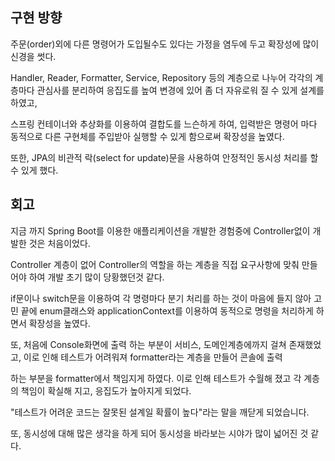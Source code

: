 
## 구현 방향
주문(order)외에 다른 명령어가 도입될수도 있다는 가정을 염두에 두고 확장성에 많이 신경을 썻다.
  
Handler, Reader, Formatter, Service, Repository 등의 계층으로 나누어 각각의 계층마다 관심사를 분리하여 응집도를 높여 변경에 있어 좀 더 자유로워 질 수 있게 설계를 하였고,
  
스프링 컨테이너와 추상화를 이용하여 결합도를 느슨하게 하여, 입력받은 명령어 마다 동적으로 다른 구현체를 주입받아 실행할 수 있게 함으로써 확장성을 높였다.
  
또한, JPA의 비관적 락(select for update)문을 사용하여 안정적인 동시성 처리를 할 수 있게 했다.
  

## 회고
지금 까지 Spring Boot를 이용한 애플리케이션을 개발한 경험중에 Controller없이 개발한 것은 처음이었다.  
  
Controller 계층이 없어 Controller의 역할을 하는 계층을 직접 요구사항에 맞춰 만들어야 하여 개발 초기 많이 당황했던것 같다.  
  
if문이나 switch문을 이용하여 각 명령마다 분기 처리를 하는 것이 마음에 들지 않아 고민 끝에 enum클래스와 applicationContext를 이용하여 
동적으로 명령을 처리하게 하면서 확장성을 높였다.
  
또, 처음에 Console화면에 출력 하는 부분이 서비스, 도메인계층에까지 걸쳐 존재했었고, 이로 인해 테스트가 어려워져 formatter라는 계층을 만들어 콘솔에 출력  
  
하는 부분을 formatter에서 책임지게 하였다. 이로 인해 테스트가 수월해 졌고 각 계층의 책임이 확실해 지고, 응집도가 높아지게 되었다.  
  
"테스트가 어려운 코드는 잘못된 설계일 확률이 높다"라는 말을 깨닫게 되었습니다.  
  
또, 동시성에 대해 많은 생각을 하게 되어 동시성을 바라보는 시야가 많이 넓어진 것 같다.  
